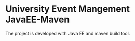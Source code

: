 # University Event Mangement JavaEE-Maven
 The project is developed with Java EE and maven build tool.
